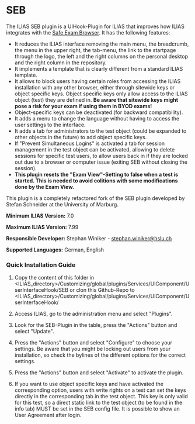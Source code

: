 # SEB

The ILIAS SEB plugin is a UIHook-Plugin for ILIAS that improves how ILIAS integrates with the [Safe Exam Browser](http://safeexambrowser.org). It has the following features:
* It reduces the ILIAS interface removing the main menu, the breadcrumb, the menu in the upper right, the tab-menu, the link to the startpage through the logo, the left and the right columns on the personal desktop and the right column in the repository.
* It implements a template that is clearly different from a standard ILIAS template.
* It allows to block users having certain roles from accessing the ILIAS installation with any other browser, either through sitewide keys or object specific keys. Object specific keys only allow access to the ILIAS object (test) they are defined in. **Be aware that sitewide keys might pose a risk for your exam if using them in BYOD exams!**
* Object-specific keys can be deactivated (for backward compatibility).
* It adds a menu to change the language without having to access the user settings to the interface.
* It adds a tab for administrators to the test object (could be expanded to other objects in the future) to add object specific keys.
* If "Prevent Simultaneous Logins" is activated a tab for session management in the test object can be activated, allowing to delete sessions for specific test users, to allow users back in if they are locked out due to a browser or computer issue (exiting SEB without closing the session).
* **This plugin resets the "Exam View"-Setting to false when a test is started. This is needed to avoid colitions with some modifications done by the Exam View.**

This plugin is a completely refactored fork of the SEB plugin developed by Stefan Schneider at the University of Marburg.


**Minimum ILIAS Version:**
7.0

**Maximum ILIAS Version:**
7.99

**Responsible Developer:**
Stephan Winiker - stephan.winiker@hslu.ch

**Supported Languages:**
German, English

### Quick Installation Guide
1. Copy the content of this folder in <ILIAS_directory>/Customizing/global/plugins/Services/UIComponent/UserInterfaceHook/SEB or clon this Github-Repo to <ILIAS_directory>/Customizing/global/plugins/Services/UIComponent/UserInterfaceHook/

2. Access ILIAS, go to the administration menu and select "Plugins".

3. Look for the SEB-Plugin in the table, press the "Actions" button and select "Update".

4. Press the "Actions" button and select "Configure" to choose your settings. Be aware that you might be locking out users from your installation, so check the bylines of the different options for the correct settings.

5. Press the "Actions" button and select "Activate" to activate the plugin.

6. If you want to use object specific keys and have activated the corresponding option, users with write rights on a test can set the keys directly in the corresponding tab in the test object. This key is only valid for this test, so a direct static link to the test object (to be found in the info tab) MUST be set in the SEB config file. It is possible to show an User Agreement after login.